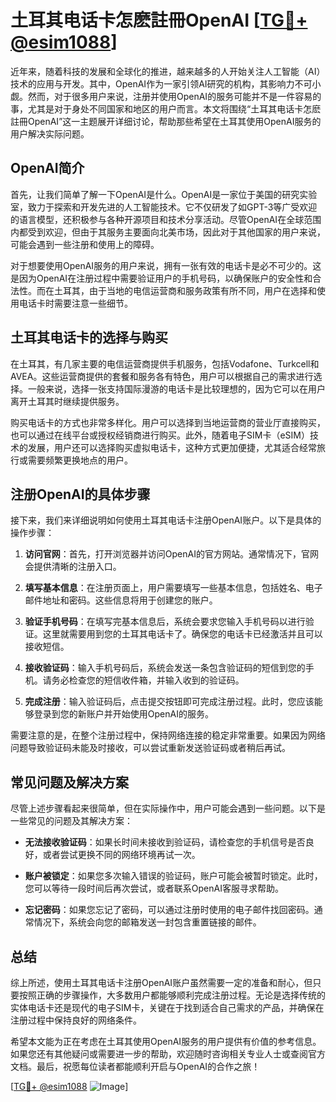 # 土耳其电话卡怎麽註冊OpenAI [[TG💪+ @esim1088](https://t.me/s/esim1088)]

近年来，随着科技的发展和全球化的推进，越来越多的人开始关注人工智能（AI）技术的应用与开发。其中，OpenAI作为一家引领AI研究的机构，其影响力不可小觑。然而，对于很多用户来说，注册并使用OpenAI的服务可能并不是一件容易的事，尤其是对于身处不同国家和地区的用户而言。本文将围绕“土耳其电话卡怎麽註冊OpenAI”这一主题展开详细讨论，帮助那些希望在土耳其使用OpenAI服务的用户解决实际问题。

## OpenAI简介

首先，让我们简单了解一下OpenAI是什么。OpenAI是一家位于美国的研究实验室，致力于探索和开发先进的人工智能技术。它不仅研发了如GPT-3等广受欢迎的语言模型，还积极参与各种开源项目和技术分享活动。尽管OpenAI在全球范围内都受到欢迎，但由于其服务主要面向北美市场，因此对于其他国家的用户来说，可能会遇到一些注册和使用上的障碍。

对于想要使用OpenAI服务的用户来说，拥有一张有效的电话卡是必不可少的。这是因为OpenAI在注册过程中需要验证用户的手机号码，以确保账户的安全性和合法性。而在土耳其，由于当地的电信运营商和服务政策有所不同，用户在选择和使用电话卡时需要注意一些细节。

## 土耳其电话卡的选择与购买

在土耳其，有几家主要的电信运营商提供手机服务，包括Vodafone、Turkcell和AVEA。这些运营商提供的套餐和服务各有特色，用户可以根据自己的需求进行选择。一般来说，选择一张支持国际漫游的电话卡是比较理想的，因为它可以在用户离开土耳其时继续提供服务。

购买电话卡的方式也非常多样化。用户可以选择到当地运营商的营业厅直接购买，也可以通过在线平台或授权经销商进行购买。此外，随着电子SIM卡（eSIM）技术的发展，用户还可以选择购买虚拟电话卡，这种方式更加便捷，尤其适合经常旅行或需要频繁更换地点的用户。

## 注册OpenAI的具体步骤

接下来，我们来详细说明如何使用土耳其电话卡注册OpenAI账户。以下是具体的操作步骤：

1. **访问官网**：首先，打开浏览器并访问OpenAI的官方网站。通常情况下，官网会提供清晰的注册入口。

2. **填写基本信息**：在注册页面上，用户需要填写一些基本信息，包括姓名、电子邮件地址和密码。这些信息将用于创建您的账户。

3. **验证手机号码**：在填写完基本信息后，系统会要求您输入手机号码以进行验证。这里就需要用到您的土耳其电话卡了。确保您的电话卡已经激活并且可以接收短信。

4. **接收验证码**：输入手机号码后，系统会发送一条包含验证码的短信到您的手机。请务必检查您的短信收件箱，并输入收到的验证码。

5. **完成注册**：输入验证码后，点击提交按钮即可完成注册过程。此时，您应该能够登录到您的新账户并开始使用OpenAI的服务。

需要注意的是，在整个注册过程中，保持网络连接的稳定非常重要。如果因为网络问题导致验证码未能及时接收，可以尝试重新发送验证码或者稍后再试。

## 常见问题及解决方案

尽管上述步骤看起来很简单，但在实际操作中，用户可能会遇到一些问题。以下是一些常见的问题及其解决方案：

- **无法接收验证码**：如果长时间未接收到验证码，请检查您的手机信号是否良好，或者尝试更换不同的网络环境再试一次。
  
- **账户被锁定**：如果您多次输入错误的验证码，账户可能会被暂时锁定。此时，您可以等待一段时间后再次尝试，或者联系OpenAI客服寻求帮助。

- **忘记密码**：如果您忘记了密码，可以通过注册时使用的电子邮件找回密码。通常情况下，系统会向您的邮箱发送一封包含重置链接的邮件。

## 总结

综上所述，使用土耳其电话卡注册OpenAI账户虽然需要一定的准备和耐心，但只要按照正确的步骤操作，大多数用户都能够顺利完成注册过程。无论是选择传统的实体电话卡还是现代的电子SIM卡，关键在于找到适合自己需求的产品，并确保在注册过程中保持良好的网络条件。

希望本文能为正在考虑在土耳其使用OpenAI服务的用户提供有价值的参考信息。如果您还有其他疑问或需要进一步的帮助，欢迎随时咨询相关专业人士或查阅官方文档。最后，祝愿每位读者都能顺利开启与OpenAI的合作之旅！

[[TG💪+ @esim1088](https://t.me/s/esim1088) ![Image](https://i.postimg.cc/4NQfJmqS/Snipaste-2025-05-13-00-14-12.png)]